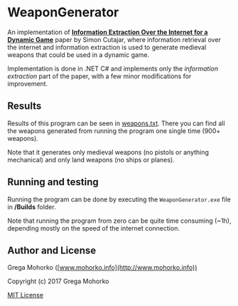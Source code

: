 # WeaponGenerator

An implementation of [**Information Extraction Over the Internet for a Dynamic Game**](https://pdfs.semanticscholar.org/e8a2/1d38476f84e25fed7d040219916342413b6b.pdf) paper by Simon Cutajar, where information retrieval over the internet and information extraction is used to generate medieval weapons that could be used in a dynamic game.

Implementation is done in .NET C# and implements only the *information extraction* part of the paper, with a few minor modifications for improvement.

## Results

Results of this program can be seen in [weapons.txt](Results/weapons.txt). There you can find all the weapons generated from running the program one single time (900+ weapons).

Note that it generates only medieval weapons (no pistols or anything mechanical) and only land weapons (no ships or planes).

## Running and testing

Running the program can be done by executing the `WeaponGenerator.exe` file in **/Builds** folder.

Note that running the program from zero can be quite time consuming (~1h), depending mostly on the speed of the internet connection.

## Author and License

Grega Mohorko ([www.mohorko.info](http://www.mohorko.info))

Copyright (c) 2017 Grega Mohorko

[MIT License](./LICENSE)

